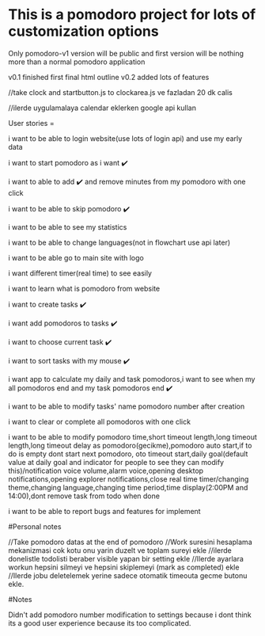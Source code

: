 # This is a pomodoro project for lots of customization options

Only pomodoro-v1 version will be public and first version will be
nothing more than a normal pomodoro application

v0.1 finished first final html outline
v0.2 added lots of features

//take clock and startbutton.js to clockarea.js ve fazladan 20 dk calis

//ilerde uygulamalaya calendar eklerken google api kullan

User stories =

i want to be able to login website(use lots of login api) and use my early data

i want to start pomodoro as i want ✔️

i want to able to add ✔️ and remove minutes from my pomodoro with one click

i want to be able to skip pomodoro ✔️

i want to be able to see my statistics

i want to be able to change languages(not in flowchart use api later)

i want to be able go to main site with logo

i want different timer(real time) to see easily

i want to learn what is pomodoro from website

i want to create tasks ✔️

i want add pomodoros to tasks ✔️

i want to choose current task ✔️

i want to sort tasks with my mouse ✔️

i want app to calculate my daily and task pomodoros,i want to see when my all pomodoros end and my task pomodoros end ✔️

i want to be able to modify tasks' name pomodoro number after creation

i want to clear or complete all pomodoros with one click

i want to be able to modify pomodoro time,short timeout length,long timeout length,long timeout delay as pomodoro(gecikme),pomodoro auto start,if to do is empty dont start next pomodoro, oto timeout start,daily goal(default value at daily goal and indicator for people to see they can modify this)/notification voice volume,alarm voice,opening desktop notifications,opening explorer notifications,close real time timer/changing theme,changing language,changing time period,time display(2:00PM and 14:00),dont remove task from todo when done

i want to be able to report bugs and features for implement

#Personal notes

//Take pomodoro datas at the end of pomodoro
//Work suresini hesaplama mekanizmasi cok kotu onu yarin duzelt ve toplam sureyi ekle
//ilerde donelistle todolisti beraber visible yapan bir setting ekle
//Ilerde ayarlara workun hepsini silmeyi ve hepsini skiplemeyi (mark as completed) ekle
//Ilerde jobu deletelemek yerine sadece otomatik timeouta gecme butonu ekle.

#Notes

Didn't add pomodoro number modification to settings because i dont think its a good user experience because its too complicated.
